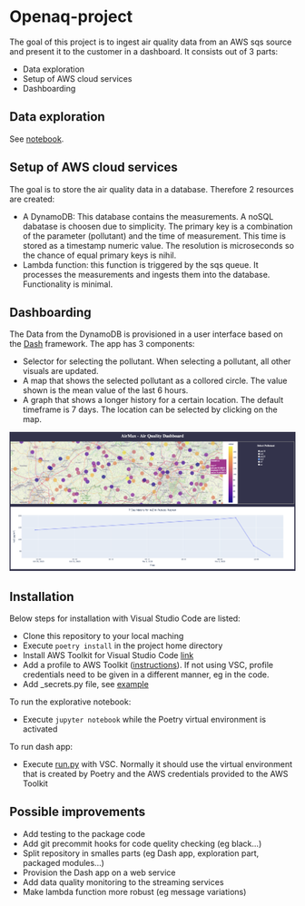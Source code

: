 # Openaq-project

The goal of this project is to ingest air quality data from an AWS sqs source and present it to the customer in a dashboard. It consists out of 3 parts:

- Data exploration
- Setup of AWS cloud services
- Dashboarding

## Data exploration

See [notebook](/notebooks/exploration.ipynb).

## Setup of AWS cloud services

The goal is to store the air quality data in a database. Therefore 2 resources are created:
- A DynamoDB: This database contains the measurements. A noSQL dabatase is choosen due to simplicity. The primary key is a combination of the parameter (pollutant) and the time of measurement. This time is stored as a timestamp numeric value. The resolution is microseconds so the chance of equal primary keys is nihil.
- Lambda function: this function is triggered by the sqs queue. It processes the measurements and ingests them into the database. Functionality is minimal.


## Dashboarding

The Data from the DynamoDB is provisioned in a user interface based on the [Dash](https://dash.plotly.com/) framework. The app has 3 components:
- Selector for selecting the pollutant. When selecting a pollutant, all other visuals are updated.
- A map that shows the selected pollutant as a collored circle. The value shown is the mean value of the last 6 hours.
- A graph that shows a longer history for a certain location. The default timeframe is 7 days. The location can be selected by clicking on the map.

![title](/assets/dash_screenshot.png)

## Installation

Below steps for installation with Visual Studio Code are listed:
- Clone this repository to your local maching
- Execute ```poetry install``` in the project home directory
- Install AWS Toolkit for Visual Studio Code [link](https://aws.amazon.com/visualstudiocode/)
- Add a profile to AWS Toolkit ([instructions](https://docs.aws.amazon.com/toolkit-for-vscode/latest/userguide/connect.html)). If not using VSC, profile credentials need to be given in a different manner, eg in the code.
- Add _secrets.py file, see [example](/config/_secrets_example.py)

To run the explorative notebook:
- Execute ```jupyter notebook``` while the Poetry virtual environment is activated

To run dash app: 
- Execute [run.py](/dash_app/run.py) with VSC. Normally it should use the virtual environment that is created by Poetry and the AWS credentials provided to the AWS Toolkit



## Possible improvements

- Add testing to the package code
- Add git precommit hooks for code quelity checking (eg black...)
- Split repository in smalles parts (eg Dash app, exploration part, packaged modules...)
- Provision the Dash app on a web service
- Add data quality monitoring to the streaming services
- Make lambda function more robust (eg message variations)
